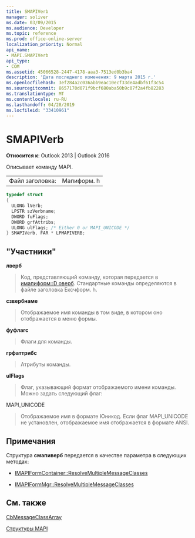 ```yaml
---
title: SMAPIVerb
manager: soliver
ms.date: 03/09/2015
ms.audience: Developer
ms.topic: reference
ms.prod: office-online-server
localization_priority: Normal
api_name:
- MAPI.SMAPIVerb
api_type:
- COM
ms.assetid: 45066528-2447-4178-aaa3-7513ed0b3ba4
description: 'Дата последнего изменения: 9 марта 2015 г.'
ms.openlocfilehash: 3ef284a2c036abb9eac10ecf33de4adbf61f3c54
ms.sourcegitcommit: 8657170d071f9bcf680aba50b9c07f2a4fb82283
ms.translationtype: MT
ms.contentlocale: ru-RU
ms.lasthandoff: 04/28/2019
ms.locfileid: "33410961"
---
```

# <a name="smapiverb"></a>SMAPIVerb

  
  
**Относится к**: Outlook 2013 | Outlook 2016 
  
Описывает команду MAPI.
  
|||
|:-----|:-----|
|Файл заголовка:  <br/> |Мапиформ. h  <br/> |
   
```cpp
typedef struct
{
  ULONG lVerb;
  LPSTR szVerbname;
  DWORD fuFlags;
  DWORD grfAttribs;
  ULONG ulFlags; /* Either 0 or MAPI_UNICODE */
} SMAPIVerb, FAR * LPMAPIVERB;

```

## <a name="members"></a>"Участники"

 **лверб**
  
> Код, представляющий команду, которая передается в [имапиформ::D оверб](imapiform-doverb.md). Стандартные команды определяются в файле заголовка Ексчформ. h.
    
 **сзвербнаме**
  
> Отображаемое имя команды в том виде, в котором оно отображается в меню формы.
    
 **фуфлагс**
  
> Флаги для команды.
    
 **грфаттрибс**
  
> Атрибуты команды. 
    
 **ulFlags**
  
> Флаг, указывающий формат отображаемого имени команды. Можно задать следующий флаг:
    
MAPI_UNICODE 
  
> Отображаемое имя в формате Юникод. Если флаг MAPI_UNICODE не установлен, отображаемое имя отображается в формате ANSI.
    
## <a name="remarks"></a>Примечания

Структура **смапиверб** передается в качестве параметра в следующих методах: 
  
- [IMAPIFormContainer::ResolveMultipleMessageClasses](imapiformcontainer-resolvemultiplemessageclasses.md)
    
- [IMAPIFormMgr::ResolveMultipleMessageClasses](imapiformmgr-resolvemultiplemessageclasses.md)
    
## <a name="see-also"></a>См. также



[CbMessageClassArray](cbmessageclassarray.md)


[Структуры MAPI](mapi-structures.md)

